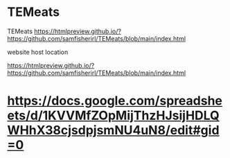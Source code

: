 # TEMeats
TEMeats
https://htmlpreview.github.io/?https://github.com/samfisherirl/TEMeats/blob/main/index.html


website host location

https://htmlpreview.github.io/?https://github.com/samfisherirl/TEMeats/blob/main/index.html

# https://docs.google.com/spreadsheets/d/1KVVMfZOpMijThzHJsijHDLQWHhX38cjsdpjsmNU4uN8/edit#gid=0

